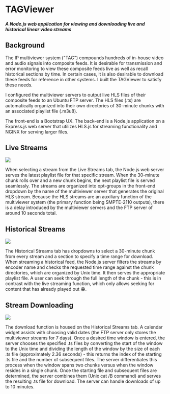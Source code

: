 # TAGViewer
##### A Node.js web application for viewing and downloading live and historical linear video streams

## Background
The IP multiviewer system ("TAG") compounds hundreds of in-house video and audio signals into composite feeds. It is desirable for transmission and error monitoring to view these composite feeds live as well as recall historical sections by time. In certain cases, it is also desirable to download these feeds for reference in other systems. I built the TAGViewer to satisfy these needs.

I configured the multiviewer servers to output live HLS files of their composite feeds to an Ubuntu FTP server. The HLS files (.ts) are automatically organized into their own directories of 30-minute chunks with an associated playlist file (.m3u8).

The front-end is a Bootstrap UX. The back-end is a Node.js application on a Express.js web server that utilizes HLS.js for streaming functionality and NGINX for serving larger files.

## Live Streams
![](https://github.com/morgsimmons95/TAGViewer/blob/main/TV_live.gif)

When selecting a stream from the Live Streams tab, the Node.js web server serves the latest playlist file for that specific stream. When the 30-minute chunk rolls over and a new chunk begins, the next playlist file is served seamlessly. The streams are organized into opt-groups in the front-end dropdown by the name of the multiviewer server that generates the original HLS stream. Because the HLS streams are an auxiliary function of the multiviewer system (the primary function being SMPTE-2110 outputs), there is a delay introduced by the multiviewer servers and the FTP server of around 10 seconds total.

## Historical Streams
![](https://github.com/morgsimmons95/TAGViewer/blob/main/TV_historical.gif)

The Historical Streams tab has dropdowns to select a 30-minute chunk from every stream and a section to specify a time range for download. When streaming a historical feed, the Node.js server filters the streams by encoder name and checks the requested time range against the chunk directories, which are organized by Unix time. It then serves the appropriate playlist file. A user can seek through the full length of the chunk - this is in contrast with the live streaming function, which only allows seeking for content that has already played out 😁. 

## Stream Downloading

![](https://github.com/morgsimmons95/TAGViewer/blob/main/TV_download.gif)

The download function is housed on the Historical Streams tab. A calendar widget assists with choosing valid dates (the FTP server only stores the multiviewer streams for 7 days). Once a desired time window is entered, the server chooses the specified .ts files by converting the start of the window to the Unix time and dividing the length of the window by the size of each .ts file (approximately 2.36 seconds) - this returns the index of the starting .ts file and the number of subsequent files. The server differentiates this process when the window spans two chunks versus when the window resides in a single chunk. Once the starting file and subsequent files are determined, the server combines them (Unix cat /B command) and serves the resulting .ts file for download. The server can handle downloads of up to 10 minutes.
